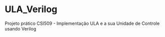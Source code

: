# ULA_Verilog
Projeto prático CSI509 - Implementação ULA e a sua Unidade de Controle usando Verilog
